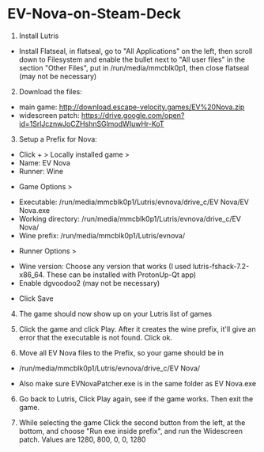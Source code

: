 # EV-Nova-on-Steam-Deck

1. Install Lutris
 - Install Flatseal, in flatseal, go to "All Applications" on the left, then scroll down to Filesystem and enable the bullet next to "All user files"
    in the section "Other Files", put in /run/media/mmcblk0p1, then close flatseal (may not be necessary)
 
2. Download the files:
 - main game: http://download.escape-velocity.games/EV%20Nova.zip
 - widescreen patch: https://drive.google.com/open?id=1SrlJcznwJoCZHshnSGlmodWIuwHr-KoT
 
3. Setup a Prefix for Nova:
 
- Click + > Locally installed game >
- Name: EV Nova
- Runner: Wine
 
* Game Options > 
- Executable: /run/media/mmcblk0p1/Lutris/evnova/drive_c/EV Nova/EV Nova.exe
- Working directory: /run/media/mmcblk0p1/Lutris/evnova/drive_c/EV Nova/
- Wine prefix: /run/media/mmcblk0p1/Lutris/evnova/
 
* Runner Options > 
- Wine version: Choose any version that works (I used lutris-fshack-7.2-x86_64. These can be installed with ProtonUp-Qt app)
- Enable dgvoodoo2 (may not be necessary)
 
* Click Save
 
4. The game should now show up on your Lutris list of games
 
5. Click the game and click Play. After it creates the wine prefix, it'll give an error that the executable is not found. Click ok.
 
6. Move all EV Nova files to the Prefix, so your game should be in 
 
- /run/media/mmcblk0p1/Lutris/evnova/drive_c/EV Nova/
 
- Also make sure EVNovaPatcher.exe is in the same folder as EV Nova.exe
 
6. Go back to Lutris, Click Play again, see if the game works. Then exit the game.
 
7. While selecting the game Click the second button from the left, at the bottom, and choose "Run exe inside prefix", and run the Widescreen patch. Values are 1280, 800, 0, 0, 1280
